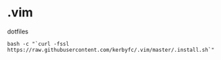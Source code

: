 .vim
====

dotfiles

    bash -c "`curl -fssl https://raw.githubusercontent.com/kerbyfc/.vim/master/.install.sh`"
